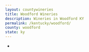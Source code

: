 ```yaml
---
layout: countywineries
title: Woodford Wineries
description: Wineries in Woodford KY
permalink: /kentucky/woodford/
county: woodford
state: ky
---
```

-
